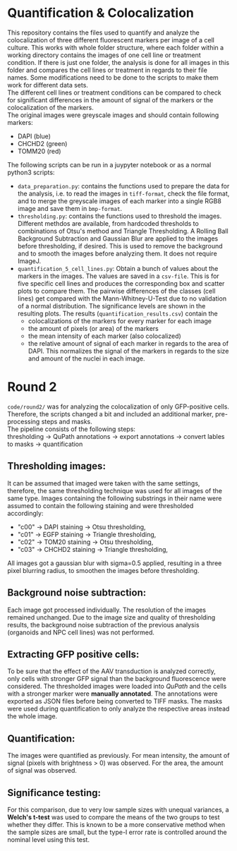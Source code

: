 # Quantification & Colocalization

This repository contains the files used to quantify and analyze the colocalization of three different fluorescent markers per image of a cell culture. This works with whole folder structure, where each folder within a working directory contains the images of one cell line or treatment condition. If there is just one folder, the analysis is done for all images in this folder and compares the cell lines or treatment in regards to their file names. Some modifications need to be done to the scripts to make them work for different data sets.  
The different cell lines or treatment conditions can be compared to check for significant differences in the amount of signal of the markers or the colocalization of the markers.   
The original images were greyscale images and should contain following markers:
 - DAPI (blue)
 - CHCHD2 (green)
 - TOMM20 (red) 

The following scripts can be run in a juypyter notebook or as a normal python3 scripts:
 - `data_preparation.py`: contains the functions used to prepare the data for the analysis, i.e. to read the images in `tiff-format`, check the file format, and to merge the greyscale images of each marker into a single RGB8 image and save them in `bmp-format`.
 - `thresholding.py`: contains the functions used to threshold the images. Different methdos are available, from hardcoded thresholds to combinations of Otsu's method and Triangle Thresholding. A Rolling Ball Background Subtraction and Gaussian Blur are applied to the images before thresholding, if desired. This is used to remove the background and to smooth the images before analyzing them. It does not require ImageJ.
 - `quantification_5_cell_lines.py`: Obtain a bunch of values about the markers in the images. The values are saved in a `csv-file`. This is for five specific cell lines and produces the corresponding box and scatter plots to compare them. The pairwise differences of the classes (cell lines) get compared with the Mann-Whitney-U-Test due to no validation of a normal distribution. The significance levels are shown in the resulting plots. The results (`quantification_results.csv`) contain the
   - colocalizations of the markers for every marker for each image
   - the amount of pixels (or area) of the markers
   - the mean intensity of each marker (also colocalized)
   - the relative amount of signal of each marker in regards to the area of DAPI. This normalizes the signal of the markers in regards to the size and amount of the nuclei in each image.

# Round 2
`code/round2/` was for analyzing the colocalization of only GFP-positive cells. Therefore, the scripts changed a bit and included an additional marker, pre-processing steps and masks.   
The pipeline consists of the following steps:  
thresholding -> QuPath annotations -> export annotations -> convert lables to masks -> quantification

## Thresholding images:

It can be assumed that imaged were taken with the same settings, therefore, the same thresholding technique was used for all images of the same type.
Images containing the following substrings in their name were assumed to contain the following staining and were thresholded accordingly:

  -  "c00" -> DAPI staining -> Otsu thresholding,
  -  "c01" -> EGFP staining -> Triangle thresholding,
  -  "c02" -> TOM20 staining -> Otsu thresholding,
  -  "c03" -> CHCHD2 staining -> Triangle thresholding,

All images got a gaussian blur with sigma=0.5 applied, resulting in a three pixel blurring radius, to smoothen the images before thresholding.

## Background noise subtraction:

Each image got processed individually. The resolution of the images remained unchanged. Due to the image size and quality of thresholding results, the background noise subtraction of the previous analysis (organoids and NPC cell lines) was not performed.

## Extracting GFP positive cells:

To be sure that the effect of the AAV transduction is analyzed correctly, only cells with stronger GFP signal than the background fluorescence were considered. 
The thresholded images were loaded into *QuPath* and the cells with a stronger marker were **manually annotated**. 
The annotations were exported as JSON files before being converted to TIFF masks. The masks were used during quantification to only analyze the respective areas instead the whole image.

## Quantification:

The images were quantified as previously. For mean intensity, the amount of signal (pixels with brightness > 0) was observed. For the area, the amount of signal was observed.

## Significance testing:  
For this comparison, due to very low sample sizes with unequal variances, a **Welch's t-test** was used to compare the means of the two groups to test whether they differ. 
This is known to be a more conservative method when the sample sizes are small, but the type-I error rate is controlled around the nominal level using this test.